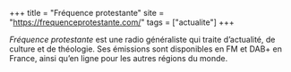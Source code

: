 +++
title = "Fréquence protestante"
site = "https://frequenceprotestante.com/"
tags = ["actualite"]
+++

*Fréquence protestante* est une radio généraliste qui traite d’actualité, de culture et de théologie. Ses émissions sont disponibles en FM et DAB+ en France, ainsi qu’en ligne pour les autres régions du monde.
